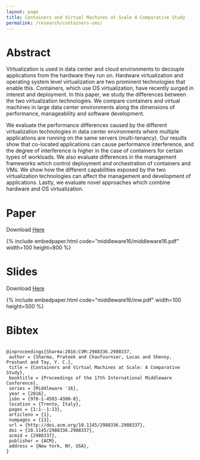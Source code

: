 ```yaml
---
layout: page
title: Containers and Virtual Machines at Scale A Comparative Study
permalink: /research/containers-vms/
---
```


# Abstract
Virtualization is used in data center and cloud environments to decouple
applications from the hardware they run on. Hardware virtualization
and operating system level virtualization are two prominent
technologies that enable this. Containers, which use OS virtualization,
have recently surged in interest and deployment. In this
paper, we study the differences between the two virtualization technologies.
We compare containers and virtual machines in large data
center environments along the dimensions of performance, manageability
and software development.

We evaluate the performance differences caused by the different
virtualization technologies in data center environments where multiple
applications are running on the same servers (multi-tenancy).
Our results show that co-located applications can cause performance
interference, and the degree of interference is higher in the case of
containers for certain types of workloads. We also evaluate differences
in the management frameworks which control deployment
and orchestration of containers and VMs. We show how the different
capabilities exposed by the two virtualization technologies can
affect the management and development of applications. Lastly, we
evaluate novel approaches which combine hardware and OS virtualization.

# Paper
Download [Here](http://mrlucasch.github.io/papers/middleware16/middleware16.pdf)

{% include embedpaper.html code="middleware16/middleware16.pdf" width=100 height=800 %}

# Slides

Download [Here](http://mrlucasch.github.io/research/middleware16/mw.pdf)

{% include embedpaper.html code="middleware16/mw.pdf" width=100 height=500 %}

# Bibtex

<pre><code>
@inproceedings{Sharma:2016:CVM:2988336.2988337,
 author = {Sharma, Prateek and Chaufournier, Lucas and Shenoy, Prashant and Tay, Y. C.},
 title = {Containers and Virtual Machines at Scale: A Comparative Study},
 booktitle = {Proceedings of the 17th International Middleware Conference},
 series = {Middleware '16},
 year = {2016},
 isbn = {978-1-4503-4300-8},
 location = {Trento, Italy},
 pages = {1:1--1:13},
 articleno = {1},
 numpages = {13},
 url = {http://doi.acm.org/10.1145/2988336.2988337},
 doi = {10.1145/2988336.2988337},
 acmid = {2988337},
 publisher = {ACM},
 address = {New York, NY, USA},
} 
</code></pre>

